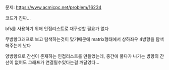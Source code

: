 문제: https://www.acmicpc.net/problem/16234

코드가 진짜...

bfs를 사용하기 위해 인접리스트로 재구성할 필요가 없다

무방향그래프로 보고 탐색하는것이 맞기때문에 matrix형태에서 상하좌우 4방향을 탐색해주는게 낫다

양방향으로 간선이 존재하는 인접리스트를 만들었는데, 중간에 풀다가 나가는 방향의 간선이 없어도 그래프가 연결될수있다는걸 깨달았다...